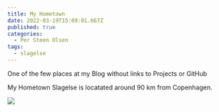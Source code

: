 ```yaml
---
title: My Hometown
date: 2022-03-19T15:09:01.667Z
published: true
categories:
  - Per Steen Olsen
tags:
  - slagelse
---
```

One of the few places at my Blog without links to Projects or GitHub

My Hometown Slagelse is locatated around 90 km from Copenhagen.


![](/images-posts/slagelse.jpg)